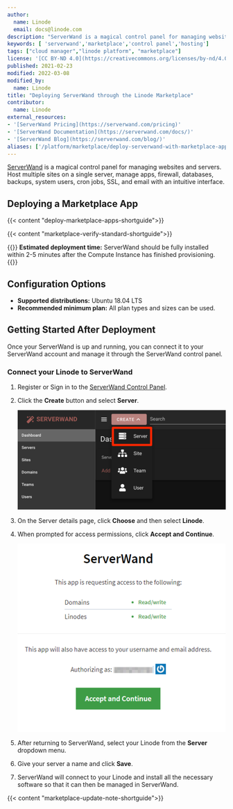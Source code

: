 ```yaml
---
author:
  name: Linode
  email: docs@linode.com
description: "ServerWand is a magical control panel for managing websites and servers. Learn how to deploy ServerWand on Linode using Marketplace Apps."
keywords: [ 'serverwand','marketplace','control panel','hosting']
tags: ["cloud manager","linode platform", "marketplace"]
license: '[CC BY-ND 4.0](https://creativecommons.org/licenses/by-nd/4.0)'
published: 2021-02-23
modified: 2022-03-08
modified_by:
  name: Linode
title: "Deploying ServerWand through the Linode Marketplace"
contributor:
  name: Linode
external_resources:
- '[ServerWand Pricing](https://serverwand.com/pricing)'
- '[ServerWand Documentation](https://serverwand.com/docs/)'
- '[ServerWand Blog](https://serverwand.com/blog/)'
aliases: ['/platform/marketplace/deploy-serverwand-with-marketplace-apps/', '/platform/one-click/deploy-serverwand-with-one-click-apps/','/guides/deploy-serverwand-with-one-click-apps/','/guides/deploy-serverwand-with-marketplace-apps/','/guides/serverwand-marketplace-app/']
---
```


[ServerWand](https://serverwand.com) is a magical control panel for managing websites and servers. Host multiple sites on a single server, manage apps, firewall, databases, backups, system users, cron jobs, SSL, and email with an intuitive interface.

## Deploying a Marketplace App

{{< content "deploy-marketplace-apps-shortguide">}}

{{< content "marketplace-verify-standard-shortguide">}}

{{<note>}}
**Estimated deployment time:** ServerWand should be fully installed within 2-5 minutes after the Compute Instance has finished provisioning.
{{</note>}}

## Configuration Options

- **Supported distributions:** Ubuntu 18.04 LTS
- **Recommended minimum plan:** All plan types and sizes can be used.

## Getting Started After Deployment

Once your ServerWand is up and running, you can connect it to your ServerWand account and manage it through the ServerWand control panel.

### Connect your Linode to ServerWand

1. Register or Sign in to the [ServerWand Control Panel](https://manage.serverwand.com/).

1. Click the **Create** button and select **Server**.

    ![Create a ServerWand Server](create-serverwand-server.png "Create a ServerWand Server")

1. On the Server details page, click **Choose** and then select **Linode**.

1. When prompted for access permissions, click **Accept and Continue**.

    ![Accept Linode Access Permissions](accept-permissions.png "Accept Linode Access Permissions")

1. After returning to ServerWand, select your Linode from the **Server** dropdown menu.

1. Give your server a name and click **Save**.

1. ServerWand will connect to your Linode and install all the necessary software so that it can then be managed in ServerWand.

{{< content "marketplace-update-note-shortguide">}}
